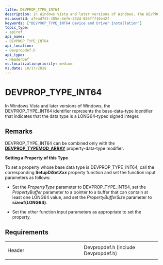 ```yaml
---
title: DEVPROP_TYPE_INT64
description: In Windows Vista and later versions of Windows, the DEVPROP_TYPE_INT64 identifier represents the base-data-type identifier that indicates that the data type is a LONG64-typed signed integer.
ms.assetid: a7ead755-385e-4efe-832d-885fff10e42f
keywords: ["DEVPROP_TYPE_INT64 Device and Driver Installation"]
topic_type:
- apiref
api_name:
- DEVPROP_TYPE_INT64
api_location:
- Devpropdef.h
api_type:
- HeaderDef
ms.localizationpriority: medium
ms.date: 10/17/2018
---
```


# DEVPROP_TYPE_INT64


In Windows Vista and later versions of Windows, the DEVPROP_TYPE_INT64 identifier represents the base-data-type identifier that indicates that the data type is a LONG64-typed signed integer.

Remarks
-------

DEVPROP_TYPE_INT64 can be combined only with the [**DEVPROP_TYPEMOD_ARRAY**](devprop-typemod-array.md) property-data-type modifier.

**Setting a Property of this Type**

To set a property whose base data type is DEVPROP_TYPE_INT64, call the corresponding **SetupDiSet*Xxx*** property function and set the function input parameters as follows:

-   Set the *PropertyType* parameter to DEVPROP_TYPE_INT64, set the *PropertyBuffer* parameter to a pointer to a buffer that can contain at least one LONG64 value, and set the *PropertyBufferSize* parameter to **sizeof(**LONG64**)**.

-   Set the other function input parameters as appropriate to set the property.

Requirements
------------

<table>
<colgroup>
<col width="50%" />
<col width="50%" />
</colgroup>
<tbody>
<tr class="odd">
<td align="left"><p>Header</p></td>
<td align="left">Devpropdef.h (include Devpropdef.h)</td>
</tr>
</tbody>
</table>

 

 





